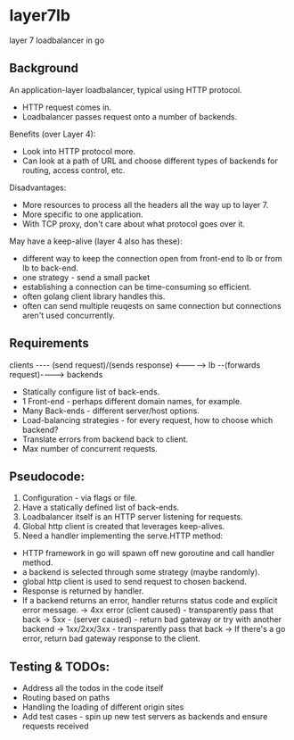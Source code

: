# layer7lb
layer 7 loadbalancer in go

## Background

An application-layer loadbalancer, typical using HTTP protocol.

- HTTP request comes in.
- Loadbalancer passes request onto a number of backends.

Benefits (over Layer 4):

- Look into HTTP protocol more.
- Can look at a path of URL and choose different types of backends for routing,
access control, etc.

Disadvantages:

- More resources to process all the headers all the way up to layer 7.
- More specific to one application.
- With TCP proxy, don't care about what protocol goes over it.

May have a keep-alive (layer 4 also has these):
- different way to keep the connection open from front-end to lb or from lb to back-end.
- one strategy - send a small packet
- establishing a connection can be time-consuming so efficient.
- often golang client library handles this.
- often can send multiple reuqests on same connection but connections aren't used
concurrently.

## Requirements

clients ---- (send request)/(sends response) <-----> lb --(forwards request)----> backends

- Statically configure list of back-ends.
- 1 Front-end - perhaps different domain names, for example.
- Many Back-ends - different server/host options.
- Load-balancing strategies - for every request, how to choose which backend?
- Translate errors from backend back to client.
- Max number of concurrent requests.

## Pseudocode:

1. Configuration - via flags or file.
2. Have a statically defined list of back-ends.
3. Loadbalancer itself is an HTTP server listening for requests.
4. Global http client is created that leverages keep-alives.
4. Need a handler implementing the serve.HTTP method:
  - HTTP framework in go will spawn off new goroutine and call handler method.
  - a backend is selected through some strategy (maybe randomly).
  - global http client is used to send request to chosen backend.
  - Response is returned by handler.
  - If a backend returns an error, handler returns status code and explicit error message.
      -> 4xx error (client caused) - transparently pass that back
      -> 5xx - (server caused) - return bad gateway or try with another backend
      -> 1xx/2xx/3xx - transparently pass that back
      -> If there's a go error, return bad gateway response to the client.

## Testing & TODOs:

- Address all the todos in the code itself
- Routing based on paths
- Handling the loading of different origin sites
- Add test cases - spin up new test servers as backends and ensure requests received
